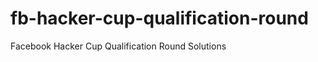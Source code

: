 fb-hacker-cup-qualification-round
=================================

Facebook Hacker Cup Qualification Round Solutions